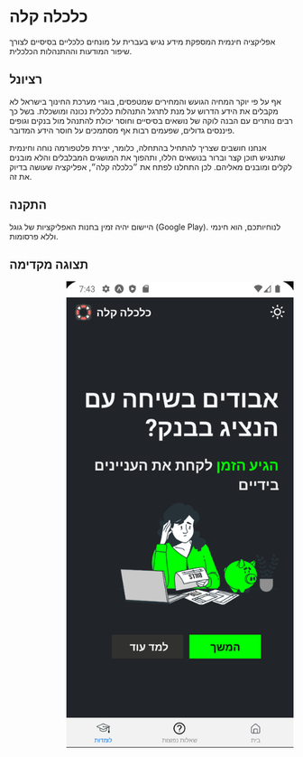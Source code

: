 # כלכלה קלה

<p>אפליקציה חינמית המספקת מידע נגיש בעברית על מונחים כלכליים בסיסיים לצורך שיפור המודעות וההתנהלות הכלכלית.
</p>

## רציונל

<p> 
אף על פי יוקר המחיה הגועש והמחירים שמטפסים, בוגרי מערכת החינוך בישראל לא מקבלים את הידע הדרוש על מנת לתרגל התנהלות כלכלית נכונה ומושכלת. בשל כך רבים נותרים עם הבנה לוקה של נושאים בסיסיים וחוסר יכולת להתנהל מול בנקים וגופים פיננסים גדולים, שפעמים רבות אף מסתמכים על חוסר הידע המדובר. 
</p>
<p>
אנחנו חושבים שצריך להתחיל בהתחלה, כלומר, יצירת פלטפורמה נוחה וחינמית שתנגיש תוכן קצר וברור בנושאים הללו, ותהפוך את המושגים המבלבלים והלא מובנים לקלים ומובנים מאליהם. לכן התחלנו לפתח את ״כלכלה קלה״, אפליקציה שעושה בדיוק את זה.
</p>

## התקנה

<p>
היישום יהיה זמין בחנות האפליקציות של גוגל (Google Play). לנוחיותכם, הוא חינמי וללא פרסומות.
</p>

## תצוגה מקדימה

<div >
<img src="./screenshots/preview.png" alt="תצוגה מקדימה של היישום"
align="right" height="80%" 
width="80%"
max-height=500
 />
